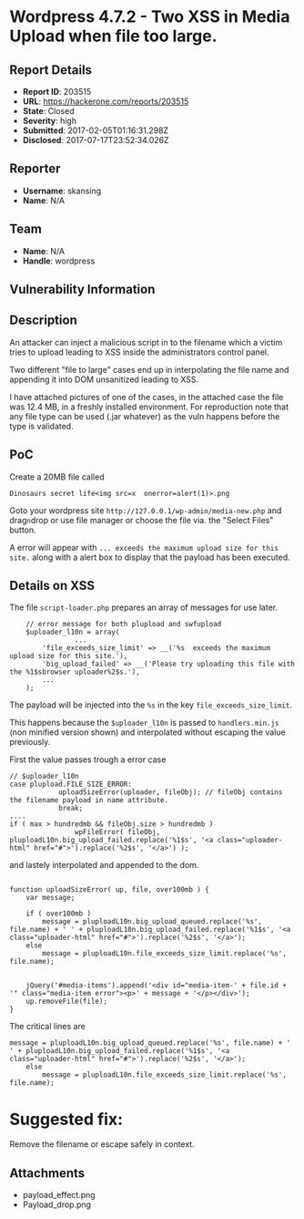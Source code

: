 # Wordpress 4.7.2 - Two XSS in Media Upload when file too large.

## Report Details
- **Report ID**: 203515
- **URL**: https://hackerone.com/reports/203515
- **State**: Closed
- **Severity**: high
- **Submitted**: 2017-02-05T01:16:31.298Z
- **Disclosed**: 2017-07-17T23:52:34.026Z

## Reporter
- **Username**: skansing
- **Name**: N/A

## Team
- **Name**: N/A
- **Handle**: wordpress

## Vulnerability Information
Description
-------------------
An attacker can inject a malicious script in to the filename which a victim tries to upload leading to XSS inside the administrators control panel.

Two different "file to large" cases end up in interpolating the file name and appending it into DOM unsanitized leading to XSS.

I have attached pictures of one of the cases, in the attached case the file was 12.4 MB, in a freshly installed environment. For reproduction note that any file type can be used (.jar whatever) as the vuln happens before the type is validated.

PoC
-------------------
Create a 20MB file called 

`Dinosaurs secret life<img src=x  onerror=alert(1)>.png`

Goto your wordpress site `http://127.0.0.1/wp-admin/media-new.php` and drag`n`drop or use file manager or choose the file via. the "Select Files" button.

A error will appear with `... exceeds the maximum upload size for this site.` along with a alert box to display that the payload has been executed.

Details on XSS
-------------------
The file `script-loader.php` prepares an array of messages for use later.

```
	// error message for both plupload and swfupload
	$uploader_l10n = array(
                ...
		'file_exceeds_size_limit' => __('%s  exceeds the maximum upload size for this site.'),
		'big_upload_failed' => __('Please try uploading this file with the %1$sbrowser uploader%2$s.'),
		...
	);
```

The payload will be injected into the `%s` in the key `file_exceeds_size_limit`.

This happens because the `$uploader_l10n` is passed to `handlers.min.js` (non minified version shown)
 and interpolated without escaping the value previously.

First the value passes trough a error case 
```
// $uploader_l10n
case plupload.FILE_SIZE_ERROR:
			uploadSizeError(uploader, fileObj); // fileObj contains the filename payload in name attribute.
			break;
....
if ( max > hundredmb && fileObj.size > hundredmb )
				wpFileError( fileObj, pluploadL10n.big_upload_failed.replace('%1$s', '<a class="uploader-html" href="#">').replace('%2$s', '</a>') );
```

and lastely interpolated and appended to the dom.

```

function uploadSizeError( up, file, over100mb ) {
	var message;

	if ( over100mb )
		message = pluploadL10n.big_upload_queued.replace('%s', file.name) + ' ' + pluploadL10n.big_upload_failed.replace('%1$s', '<a class="uploader-html" href="#">').replace('%2$s', '</a>');
	else
		message = pluploadL10n.file_exceeds_size_limit.replace('%s', file.name);


	jQuery('#media-items').append('<div id="media-item-' + file.id + '" class="media-item error"><p>' + message + '</p></div>');
	up.removeFile(file);
}
```

The critical lines are 
```
message = pluploadL10n.big_upload_queued.replace('%s', file.name) + ' ' + pluploadL10n.big_upload_failed.replace('%1$s', '<a class="uploader-html" href="#">').replace('%2$s', '</a>');
	else
		message = pluploadL10n.file_exceeds_size_limit.replace('%s', file.name);
```

# Suggested fix:
Remove the filename or escape safely in context.

## Attachments
- payload_effect.png
- Payload_drop.png
